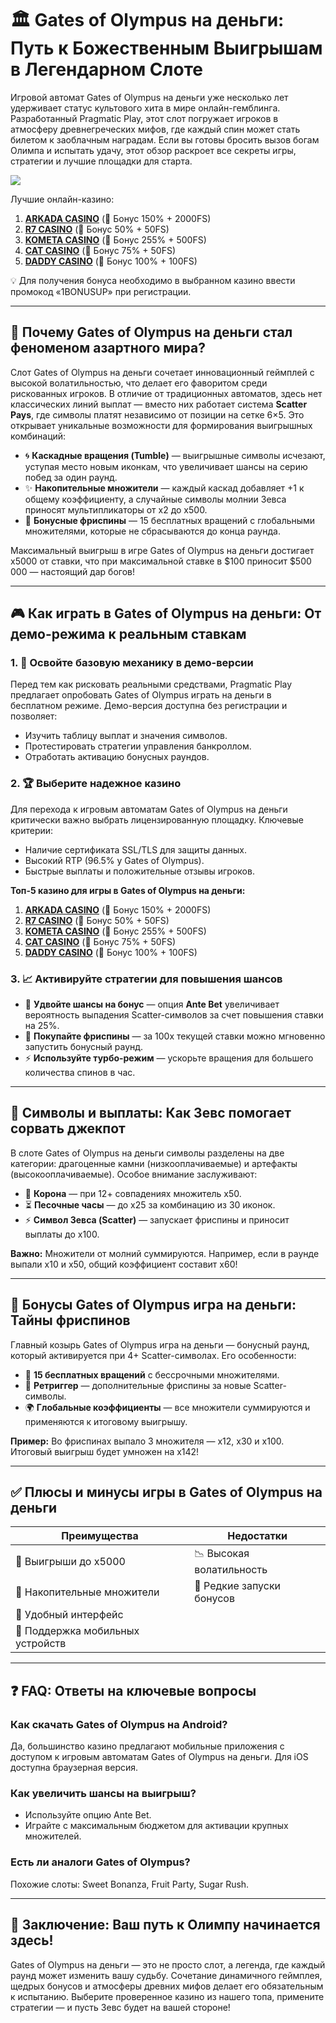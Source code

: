 # 🏛️ Gates of Olympus на деньги: Путь к Божественным Выигрышам в Легендарном Слоте  

Игровой автомат Gates of Olympus на деньги уже несколько лет удерживает статус культового хита в мире онлайн-гемблинга. Разработанный Pragmatic Play, этот слот погружает игроков в атмосферу древнегреческих мифов, где каждый спин может стать билетом к заоблачным наградам. Если вы готовы бросить вызов богам Олимпа и испытать удачу, этот обзор раскроет все секреты игры, стратегии и лучшие площадки для старта.  

[![](https://i.ibb.co/BVjGQ9mj/olympus.jpg)](https://clck.ru/3FcBLa)

Лучшие онлайн-казино:

1. **[ARKADA CASINO](https://clck.ru/3FcBLa "ARKADA CASINO")** (🎁 Бонус 150% + 2000FS)
2. **[R7 CASINO](https://clck.ru/3FcBQu "R7 CASINO")** (🎁 Бонус 50% + 50FS)
3. **[KOMETA CASINO](https://clck.ru/3FcBFf "KOMETA CASINO")** (🎁 Бонус 255% + 500FS)
4. **[CAT CASINO](https://clck.ru/3FcBKb "CAT CASINO")** (🎁 Бонус 75% + 50FS)
5. **[DADDY CASINO](https://clck.ru/3FcBU5 "DADDY CASINO")** (🎁 Бонус 100% + 100FS)

💡 Для получения бонуса необходимо в выбранном казино ввести промокод «1BONUSUP» при регистрации.

---

## 🌟 Почему Gates of Olympus на деньги стал феноменом азартного мира?  

Слот Gates of Olympus на деньги сочетает инновационный геймплей с высокой волатильностью, что делает его фаворитом среди рискованных игроков. В отличие от традиционных автоматов, здесь нет классических линий выплат — вместо них работает система **Scatter Pays**, где символы платят независимо от позиции на сетке 6×5. Это открывает уникальные возможности для формирования выигрышных комбинаций:  

- 🌀 **Каскадные вращения (Tumble)** — выигрышные символы исчезают, уступая место новым иконкам, что увеличивает шансы на серию побед за один раунд.  
- ✨ **Накопительные множители** — каждый каскад добавляет +1 к общему коэффициенту, а случайные символы молнии Зевса приносят мультипликаторы от x2 до x500.  
- 🎁 **Бонусные фриспины** — 15 бесплатных вращений с глобальными множителями, которые не сбрасываются до конца раунда.  

Максимальный выигрыш в игре Gates of Olympus на деньги достигает x5000 от ставки, что при максимальной ставке в $100 приносит $500 000 — настоящий дар богов!  

---

## 🎮 Как играть в Gates of Olympus на деньги: От демо-режима к реальным ставкам  

### 1. 🧪 Освойте базовую механику в демо-версии  
Перед тем как рисковать реальными средствами, Pragmatic Play предлагает опробовать Gates of Olympus играть на деньги в бесплатном режиме. Демо-версия доступна без регистрации и позволяет:  
- Изучить таблицу выплат и значения символов.  
- Протестировать стратегии управления банкроллом.  
- Отработать активацию бонусных раундов.  

### 2. 🏆 Выберите надежное казино  
Для перехода к игровым автоматам Gates of Olympus на деньги критически важно выбрать лицензированную площадку. Ключевые критерии:  
- Наличие сертификата SSL/TLS для защиты данных.  
- Высокий RTP (96.5% у Gates of Olympus).  
- Быстрые выплаты и положительные отзывы игроков.  

**Топ-5 казино для игры в Gates of Olympus на деньги:**  

1. **[ARKADA CASINO](https://clck.ru/3FcBLa "ARKADA CASINO")** (🎁 Бонус 150% + 2000FS)
2. **[R7 CASINO](https://clck.ru/3FcBQu "R7 CASINO")** (🎁 Бонус 50% + 50FS)
3. **[KOMETA CASINO](https://clck.ru/3FcBFf "KOMETA CASINO")** (🎁 Бонус 255% + 500FS)
4. **[CAT CASINO](https://clck.ru/3FcBKb "CAT CASINO")** (🎁 Бонус 75% + 50FS)
5. **[DADDY CASINO](https://clck.ru/3FcBU5 "DADDY CASINO")** (🎁 Бонус 100% + 100FS)

### 3. 📈 Активируйте стратегии для повышения шансов  
- 🔄 **Удвойте шансы на бонус** — опция **Ante Bet** увеличивает вероятность выпадения Scatter-символов за счет повышения ставки на 25%.  
- 💸 **Покупайте фриспины** — за 100x текущей ставки можно мгновенно запустить бонусный раунд.  
- ⚡ **Используйте турбо-режим** — ускорьте вращения для большего количества спинов в час.  

---

## 💎 Символы и выплаты: Как Зевс помогает сорвать джекпот  

В слоте Gates of Olympus на деньги символы разделены на две категории: драгоценные камни (низкооплачиваемые) и артефакты (высокооплачиваемые). Особое внимание заслуживают:  

- 👑 **Корона** — при 12+ совпадениях множитель x50.  
- ⏳ **Песочные часы** — до x25 за комбинацию из 30 иконок.  
- ⚡ **Символ Зевса (Scatter)** — запускает фриспины и приносит выплаты до x100.  

**Важно:** Множители от молний суммируются. Например, если в раунде выпали x10 и x50, общий коэффициент составит x60!  

---

## 🎉 Бонусы Gates of Olympus игра на деньги: Тайны фриспинов  

Главный козырь Gates of Olympus игра на деньги — бонусный раунд, который активируется при 4+ Scatter-символах. Его особенности:  
- 🎡 **15 бесплатных вращений** с бессрочными множителями.  
- 🔄 **Ретриггер** — дополнительные фриспины за новые Scatter-символы.  
- 🌍 **Глобальные коэффициенты** — все множители суммируются и применяются к итоговому выигрышу.  

**Пример:** Во фриспинах выпало 3 множителя — x12, x30 и x100. Итоговый выигрыш будет умножен на x142!  

---

## ✅ Плюсы и минусы игры в Gates of Olympus на деньги  

| Преимущества               | Недостатки               |  
|----------------------------|--------------------------|  
| 🏅 Выигрыши до x5000          | 📉 Высокая волатильность   |  
| 🔢 Накопительные множители    | 🎲 Редкие запуски бонусов  |  
| 📱 Удобный интерфейс          |                          |  
| 📲 Поддержка мобильных устройств |                      |  

---

## ❓ FAQ: Ответы на ключевые вопросы  

### Как скачать Gates of Olympus на Android?  
Да, большинство казино предлагают мобильные приложения с доступом к игровым автоматам Gates of Olympus на деньги. Для iOS доступна браузерная версия.  

### Как увеличить шансы на выигрыш?  
- Используйте опцию Ante Bet.  
- Играйте с максимальным бюджетом для активации крупных множителей.  

### Есть ли аналоги Gates of Olympus?  
Похожие слоты: Sweet Bonanza, Fruit Party, Sugar Rush.  

---

## 🏁 Заключение: Ваш путь к Олимпу начинается здесь!  

Gates of Olympus на деньги — это не просто слот, а легенда, где каждый раунд может изменить вашу судьбу. Сочетание динамичного геймплея, щедрых бонусов и атмосферы древних мифов делает его обязательным к испытанию. Выберите проверенное казино из нашего топа, примените стратегии — и пусть Зевс будет на вашей стороне!
